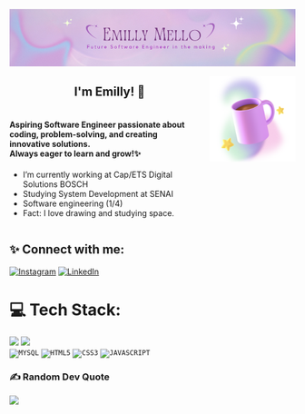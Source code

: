 <p align="center">
  <a href="https://github.com/Emillyme">
    <img src="logo_image.png" alt="Unform" />
  </a>
</p>
<div>
  <img align="right" width="30%" src="cup.png">
</div>
<h2 align="center">I'm Emilly! 🌷</h2>

<div style="display: flex; align-items: flex-start;">

  <!-- Text Section -->
  <div style="flex: 1; margin-right: 20px;">
    <h4>Aspiring Software Engineer passionate about coding, problem-solving, and creating innovative solutions. <br> Always eager to learn and grow!✨</h4>
    <ul>
      <li>I’m currently working at Cap/ETS Digital Solutions BOSCH</li>
      <li>Studying System Development at SENAI</li>
      <li>Software engineering (1/4)</li>
      <li>Fact: I love drawing and studying space.</li>
    </ul>
  </div>

</div>





## ✨ Connect with me:
[![Instagram](https://img.shields.io/badge/Instagram-%23E4405F.svg?logo=Instagram&logoColor=white)](https://instagram.com/https://www.instagram.com/emill.ymell/) [![LinkedIn](https://img.shields.io/badge/LinkedIn-%230077B5.svg?logo=linkedin&logoColor=white)](https://linkedin.com/in/https://www.linkedin.com/in/emilly-mello-a02a55248/) 

# 💻 Tech Stack:
<code><img  width="40px" src="https://cdn.jsdelivr.net/gh/devicons/devicon/icons/git/git-original.svg"/></code>
<code><img  width="40px" src="https://cdn.jsdelivr.net/gh/devicons/devicon@latest/icons/python/python-original.svg"/> </code>
<code><img  width="40px" src="https://cdn.jsdelivr.net/gh/devicons/devicon/icons/mysql/mysql-original.svg" title = "MYSQL"/></code>
<code><img  width="40px" src="https://cdn.jsdelivr.net/gh/devicons/devicon/icons/html5/html5-original-wordmark.svg" title = "HTML5"/></code>
<code><img  width="40px" src="https://cdn.jsdelivr.net/gh/devicons/devicon/icons/css3/css3-original-wordmark.svg" title = "CSS3"/></code>
<code><img  width="40px" src="https://cdn.jsdelivr.net/gh/devicons/devicon/icons/javascript/javascript-original.svg" title = "JAVASCRIPT"/></code>

### ✍️ Random Dev Quote
![](https://quotes-github-readme.vercel.app/api?type=horizontal&theme=radical)

<!-- Proudly created with GPRM ( https://gprm.itsvg.in ) -->
